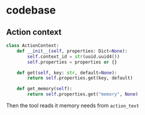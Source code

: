 # codebase

## Action context

```python
class ActionContext:
    def __init__(self, properties: Dict=None):
        self.context_id = str(uuid.uuid4())
        self.properties = properties or {}

    def get(self, key: str, default=None):
        return self.properties.get(key, default)

    def get_memory(self):
        return self.properties.get("memory", None)
```

Then the tool reads it memory needs from `action_text`
